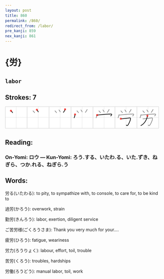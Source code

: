 ```yaml
---
layout: post
title: 860
permalink: /860/
redirect_from: /labor/
pre_kanji: 859
nex_kanji: 861
---
```


# {労}

## `labor`

## Strokes: 7

<div class="stroke"><img src="../images/E58AB4.png" /></div>

## Reading:

### On-Yomi: ロウ &mdash; Kun-Yomi: ろう.する、いたわ.る、いた.ずき、ねぎら、つか.れる、ねぎら.う

## Words:

労る(いたわる): to pity, to sympathize with, to console, to care for, to be kind to

過労(かろう): overwork, strain

勤労(きんろう): labor, exertion, diligent service

ご苦労様(ごくろうさま): Thank you very much for your....

疲労(ひろう): fatigue, weariness

労力(ろうりょく): labour, effort, toil, trouble

苦労(くろう): troubles, hardships

労働(ろうどう): manual labor, toil, work
